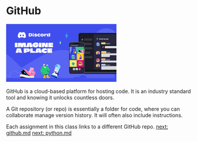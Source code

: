 # GitHub

<img src = "image-1.png" width = "300px" />

GitHub is a cloud-based platform for hosting code.  It is an industry standard tool and knowing it unlocks countless doors. 

A Git repository (or repo) is essentially a folder for code, where you can collaborate manage version history. It will often also include instructions.  

Each assignment in this class links to a different GitHub repo. [next: github.md](/05_github.md)
[next: python.md](/06_python.md)